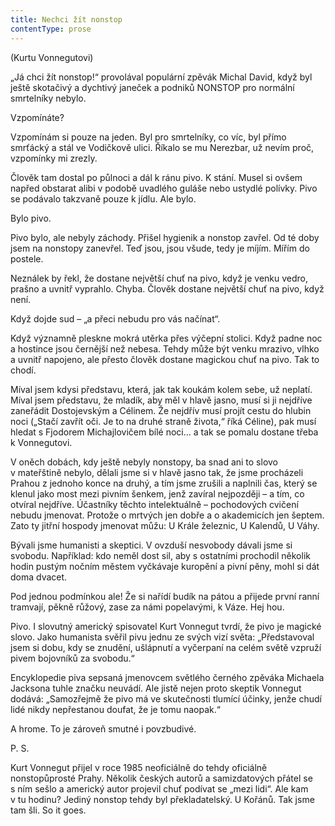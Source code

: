 ```yaml
---
title: Nechci žít nonstop
contentType: prose
---
```


<section>

<div class="centered">

<div class="verse">

(Kurtu Vonnegutovi)

</div>

</div>

</section>

<section>

„Já chci žít nonstop!“ provolával populární zpěvák Michal David, když byl ještě skotačivý a dychtivý janeček a podniků NONSTOP pro normální smrtelníky nebylo.

Vzpomínáte?

Vzpomínám si pouze na jeden. Byl pro smrtelníky, co víc, byl přímo smrťácký a stál ve Vodičkově ulici. Říkalo se mu Nerezbar, už nevím proč, vzpomínky mi zrezly.

Člověk tam dostal po půlnoci a dál k ránu pivo. K stání. Musel si ovšem napřed obstarat alibi v podobě uvadlého guláše nebo ustydlé polívky. Pivo se podávalo takzvaně pouze k jídlu. Ale bylo.

Bylo pivo.

Pivo bylo, ale nebyly záchody. Přišel hygienik a nonstop zavřel. Od té doby jsem na nonstopy zanevřel. Teď jsou, jsou všude, tedy je míjím. Mířím do postele.

Neználek by řekl, že dostane největší chuť na pivo, když je venku vedro, prašno a uvnitř vyprahlo. Chyba. Člověk dostane největší chuť na pivo, když není.

Když dojde sud – „a přeci nebudu pro vás načínat“.

Když významně pleskne mokrá utěrka přes výčepní stolici. Když padne noc a hostince jsou černější než nebesa. Tehdy může být venku mrazivo, vlhko a uvnitř napojeno, ale přesto člověk dostane magickou chuť na pivo. Tak to chodí.

Míval jsem kdysi představu, která, jak tak koukám kolem sebe, už neplatí. Míval jsem představu, že mladík, aby měl v hlavě jasno, musí si ji nejdříve zaneřádit Dostojevským a Célinem. Že nejdřív musí pro­jít cestu do hlubin noci („Stačí zavřít oči. Je to na druhé straně života,“ říká Céline), pak musí hledat s Fjodorem Michajlovičem bílé noci… a tak se pomalu dostane třeba k Vonnegutovi.

V oněch dobách, kdy ještě nebyly nonstopy, ba snad ani to slovo v mateřštině nebylo, dělali jsme si v hlavě jasno tak, že jsme procházeli Prahou z jednoho konce na druhý, a tím jsme zrušili a naplnili čas, který se klenul jako most mezi pivním šenkem, jenž zavíral nejpozději – a tím, co otvíral nejdříve. Účastníky těchto intelektuálně – pochodových cvičení nebudu jmenovat. Protože o mrtvých jen dobře a o akademicích jen šeptem. Zato ty jitřní hospody jmenovat můžu: U Krále železnic, U Kalendů, U Váhy.

Bývali jsme humanisti a skeptici. V ovzduší nesvobody dávali jsme si svobodu. Například: kdo neměl dost sil, aby s ostatními prochodil několik hodin pustým nočním městem vyčkávaje kuropění a pivní pěny, mohl si dát doma dvacet.

Pod jednou podmínkou ale! Že si nařídí budík na pátou a přijede první ranní tramvají, pěkně růžový, zase za námi popelavými, k Váze. Hej hou.

Pivo. I slovutný americký spisovatel Kurt Vonnegut tvrdí, že pivo je magické slovo. Jako humanista svěřil pivu jednu ze svých vizí světa: „Představoval jsem si dobu, kdy se znudění, ušlápnutí a vyčerpaní na celém světě vzpruží pivem bojovníků za svobodu.“

Encyklopedie piva sepsaná jmenovcem světlého černého zpěváka Michaela Jacksona tuhle značku neuvádí. Ale jistě nejen proto skeptik Vonnegut dodává: „Samozřejmě že pivo má ve skutečnosti tlumící účinky, jenže chudí lidé nikdy nepřestanou doufat, že je tomu naopak.“

A hrome. To je zároveň smutné i povzbudivé.

</section>

<section>

P. S.

Kurt Vonnegut přijel v roce 1985 neoficiálně do tehdy oficiálně nonstopůprosté Prahy. Několik českých autorů a samizdatových přátel se s ním sešlo a americký autor projevil chuť podívat se „mezi lidi“. Ale kam v tu hodinu? Jediný nonstop tehdy byl překladatelský. U Kořánů. Tak jsme tam šli. So it goes.

</section>
